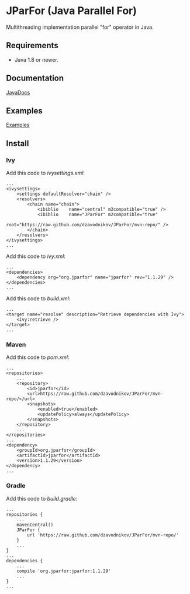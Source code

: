 JParFor (Java Parallel For)
===========================
Multithreading implementation parallel "for" operator in Java.


Requirements
------------
 * Java 1.8 or newer.


Documentation
-------------
[JavaDocs](https://dzavodnikov.github.io/JParFor/)


Examples
--------
[Examples](https://github.com/dzavodnikov/JParFor/tree/examples/)


Install
-------

### Ivy

Add this code to *ivysettings.xml*:

    ...
    <ivysettings>
        <settings defaultResolver="chain" />
        <resolvers>
            <chain name="chain">
                <ibiblio    name="central" m2compatible="true" />
                <ibiblio    name="JParFor" m2compatible="true" 
                            root="https://raw.github.com/dzavodnikov/JParFor/mvn-repo/" />
            </chain>
        </resolvers>
    </ivysettings>
    ...

Add this code to *ivy.xml*:

    ...
    <dependencies>
        <dependency org="org.jparfor" name="jparfor" rev="1.1.29" />
    </dependencies>
    ...

Add this code to *build.xml*:

    ...
    <target name="resolve" description="Retrieve dependencies with Ivy">
        <ivy:retrieve />
    </target>
    ...

### Maven

Add this code to *pom.xml*:

    ...
    <repositories>
        ...
        <repository>
            <id>jparfor</id>
            <url>https://raw.github.com/dzavodnikov/JParFor/mvn-repo/</url>
            <snapshots>
                <enabled>true</enabled>
                <updatePolicy>always</updatePolicy>
            </snapshots>
        </repository>
        ...
    </repositories>
    ...
    <dependency>
        <groupId>org.jparfor</groupId>
        <artifactId>jparfor</artifactId>
        <version>1.1.29</version>
    </dependency>
    ...

### Gradle

Add this code to *build.gradle*:

    ...
    repositories {
        ...
        mavenCentral()
        JParFor {
            url 'https://raw.github.com/dzavodnikov/JParFor/mvn-repo/'
        }
        ...
    }
    ...
    dependencies {
        ...
        compile 'org.jparfor:jparfor:1.1.29'
        ...
    }
    ...

